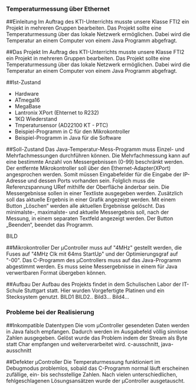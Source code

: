 ### Temperaturmessung über Ethernet

##Einleitung
Im Auftrag des KTI-Unterrichts musste unsere Klasse FTI2 ein Projekt in mehreren Gruppen bearbeiten. Das Projekt sollte eine Temperaturmessung über das lokale Netzwerk ermöglichen. Dabei wird die Temperatur an einem Computer von einem Java Programm abgefragt.

##Das Projekt
Im Auftrag des KTI-Unterrichts musste unsere Klasse FTI2 ein Projekt in mehreren Gruppen bearbeiten. Das Projekt sollte eine Temperaturmessung über das lokale Netzwerk ermöglichen. Dabei wird die Temperatur an einem Computer von einem Java Programm abgefragt.

##Ist-Zustand
* Hardware
 * ATmega16
 * MegaBase
 * Lantronix XPort (Ehternet to R232)
 * 1KΩ Wiederstand
 * Tmperatursensor (AD22100 KT - PTC)
* Beispiel-Programm in C für den Mikrokontroller
* Beispiel-Programm in Java für die Software

##Soll-Zustand
Das Java-Temperatur-Mess-Programm muss Einzel- und Mehrfachmessungen durchführen können. Die Mehrfachmessung kann auf eine bestimmte Anzahl von Messergebnissen (0-99) beschränkt werden.
Der entfernte Mikrokontroller soll über den Ethernet-Adapter(XPort) angesprochen werden. Somit müssen Eingabefelder für die Eingabe der IP-Adresse und dessen Ports vorhanden sein.
Folglich muss die Referenzspannung URef mithilfe der Oberfläche änderbar sein.
Die Messergebnisse sollen in einer Textliste ausgegeben werden. Zusätzlich soll das aktuelle Ergebnis in einer Grafik angezeigt werden. Mit einem Button „Löschen“ werden alle aktuellen Ergebnisse gelöscht.
Das minimalste-, maximalste- und aktuelle Messergebnis soll, nach der Messung, in einem separaten Textfeld angezeigt werden.
Der Button „Beenden“, beendet das Programm.

BILD

##Mikrokontroller
Der µController muss auf "4MHz" gestellt werden, die Fuses auf "4MHz Clk mit 64ms StartUp" und der Optimierungsgraf auf "-00".
Das C-Programm des µControllers muss auf das Java-Programm abgestimmt werden. Es muss seine Messergebnisse in einem für Java verwertbaren Format übergeben können.

##Aufbau
Der Aufbau des Projekts findet in dem Schulischen Labor der IT-Schule Stuttgart statt. Hier wurden Vorgefertigte Platinen und ein Stecksystem genutzt.
BILD1
BILD2..
Bild3...
Bild4...


### Probleme bei der Realisierung 

##Inkompatible Datentypen
Die vom µController gesendeten Daten werden in Java falsch empfangen. Dadurch werden im Ausgabefeld völlig sinnlose Zahlen ausgegeben. Gelöst wurde das Problem indem der Stream als Byte statt Char empfangen und weiterverarbeitet wird.
c-ausschnitt, java-ausschnitt

##Defekter µController
Die Temperaturmessung funktioniert im Debugmodus problemlos, sobald das C-Programm normal läuft erscheinen zufällige, ein- bis sechsstellige Zahlen.
Nach vielen unterschiedlichen, fehlgeschlagenen Lösungsansätzen wurde der µController ausgetauscht.


